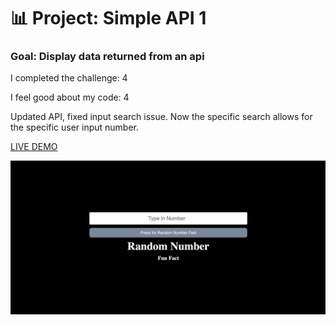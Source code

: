 # 📊 Project: Simple API 1

### Goal: Display data returned from an api

I completed the challenge: 4

I feel good about my code: 4

Updated API, fixed input search issue. Now the specific search allows for the specific user input number.

<a href="https://numberfacts-api-daphnyemily.netlify.app/">LIVE DEMO</a>

<img src="https://github.com/daphnyemily/simple-api-bootcamp/blob/answer/numbersAPI.png">
